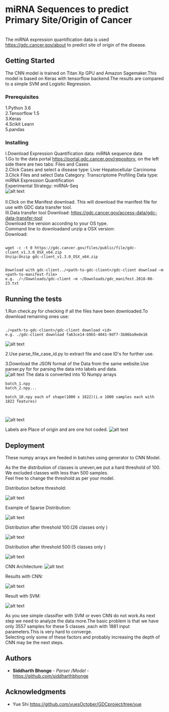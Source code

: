 # miRNA Sequences to predict Primary Site/Origin of Cancer

<br />The miRNA expression quantification data is used https://gdc.cancer.gov/about to predict site of origin of the disease.



## Getting Started

The CNN model is trained on Titan Xp GPU and Amazon Sagemaker.This model is based on Keras with tensorflow backend.The results are
compared to a simple SVM and Logistic Regression.

### Prerequisites

1.Python 3.6 <br />
2.Tensorflow 1.5<br />
3.Keras <br />
4.Scikit Learn<br />
5.pandas<br />


### Installing

I.Download 
Expression Quantification data: 
miRNA sequence data<br />
1.Go to the data portal https://portal.gdc.cancer.gov/repository, on the left side there are two 
tabs: Files and Cases<br />
2.Click Cases and select a disease type: Liver Hepatocellular Carcinoma<br />
3.Click Files and select Data Category: Transcriptome Profiling Data type: 
miRNA Expression Quantification<br />
Experimental Strategy:
miRNA-Seq<br />
![alt text](https://github.com/siddharthbhonge/machine_learning_for_cancer_research/blob/master/1.png)
<br />
<br />
II.Click on the Manifest download. This will download the manifest file for use with GDC data transfer tool.
<br />
III.Data transfer tool Download: https://gdc.cancer.gov/access-data/gdc-data-transfer-tool<br />
Download the version according to your OS type. <br />
Command line to downloadand unzip a OSX version:  <br />
Download: <br />

```

wget -c -t 0 https://gdc.cancer.gov/files/public/file/gdc-client_v1.3.0_OSX_x64.zip
Unzip:Unzip gdc-client_v1.3.0_OSX_x64.zip


Download with gdc-client../<path-to-gdc-client>/gdc-client download –m <path-to-manifest-file>
e.g. ./~/Downloads/gdc-client –m ~/Downloads/gdc_manifest.2018-08-23.txt
```




## Running the tests

1.Run check.py for checking if all the files have been downloaded.To download remaining ones use:
```

./<path-to-gdc-client>/gdc-client download <id>
e.g. ./gdc-client download fa63ce14-b9b5-4041-9df7-3b86ba9ede16 
```

![alt text](https://github.com/siddharthbhonge/machine_learning_for_cancer_research/blob/master/3.png)

2.Use parse_file_case_id.py to extract file and case ID's for further use.<br />

3.Download the JSON format of the Data from the same website.Use parser.py for for parsing the data into labels and data.<br />
![alt text](https://github.com/siddharthbhonge/machine_learning_for_cancer_research/blob/master/2.png)
The data is converted into 10 Numpy arrays<br />


```
batch_1.npy
batch_2.npy...

batch_10.npy each of shape(1000 x 1822)(i.e 1000 samples each with 1822 features)



```
![alt text](https://github.com/siddharthbhonge/machine_learning_for_cancer_research/blob/master/4.png)

Labels are Place of origin and are one hot coded.
![alt text](https://github.com/siddharthbhonge/machine_learning_for_cancer_research/blob/master/5.png)


## Deployment


These numpy arrays are feeded in batches using generator to CNN Model.<br />


As the the distribution of classes is uneven,we put a hard threshold of 100.<br/>
We excluded classes with less than 500 samples.<br />
Feel free to change the threshold as per your model.<br />

Distribution before threshold:

![alt text](https://github.com/siddharthbhonge/machine_learning_for_cancer_research/blob/master/images/Figure_1.png)

Example of Sparse Distribution:

![alt text](https://github.com/siddharthbhonge/machine_learning_for_cancer_research/blob/master/images/Figure_2.png)

Distribution after threshold 100:(26 classes only )

![alt text](https://github.com/siddharthbhonge/machine_learning_for_cancer_research/blob/master/images/Figure_3.png)

Distribution after threshold 500:(5 classes only )

![alt text](https://github.com/siddharthbhonge/machine_learning_for_cancer_research/blob/master/images/Figure_4.png)

CNN Architecture:
![alt text](https://github.com/siddharthbhonge/machine_learning_for_cancer_research/blob/master/images/arch.png)

Results with CNN:

![alt text](https://github.com/siddharthbhonge/machine_learning_for_cancer_research/blob/master/images/CNN_output.png)

Result with SVM:

![alt text](https://github.com/siddharthbhonge/machine_learning_for_cancer_research/blob/master/images/SVM_output.png)

As you see simple classifier with SVM or even CNN do not work.As next step we need to analyze the data more.The basic problem is that we have only 3557 samples for these 5 classes ,each with 1881 input parameters.This is very hard to converge.<br />
Selecting only some of these factors and probably increasing the depth of CNN may be the next steps.

## Authors

* **Siddharth Bhonge** - *Parser /Model* - https://github.com/siddharthbhonge


## Acknowledgments

* Yue Shi https://github.com/yuesOctober/GDCproject/tree/yue
